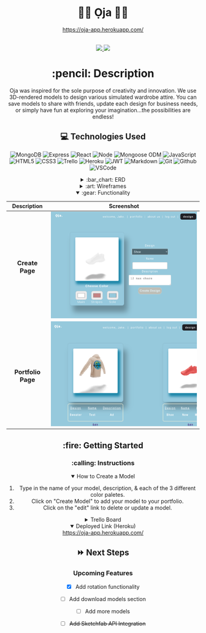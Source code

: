 <div align="center">
<h1>
👟👕 Ọja 👖👡 
</h1>
  
https://oja-app.herokuapp.com/
  
<!--    Joba Aladeselu  -->


  <div id="socialbuttons">
      <br>
      <a href="https://www.github.com/jobaa11/" target="_blank">
        <img
          src="https://img.shields.io/badge/-@jobaa11-junglegreen?style=flat&logo=GitHub&logoColor=black">
      </a>
     <a href="https://www.linkedin.com/in/joba-a-ja11/" target="_blank">
         <img src="https://img.shields.io/badge/-@jobaaja11-blue?style=flat&logo=Linkedin&logoColor=black">
      </a> 
  
  
  <h1>:pencil: Description</h1>

Oja was inspired for the sole purpose of creativity and innovation. We use 3D-rendered models to design various simulated wardrobe attire. You can save models to share with friends, update each design for business needs, or simply have fun at exploring your imagination...the possibilities are endless!


## :computer: Technologies Used

![MongoDB](https://img.shields.io/badge/-MongoDB-333?style=flat&logo=mongodb)
![Express](https://img.shields.io/badge/-Express-333?style=flat&logo=express)
![React](https://img.shields.io/badge/-React-05122A?style=flat&logo=react)
![Node](https://img.shields.io/badge/-Node.js-333?style=flat&logo=node.js)
![Mongoose ODM](https://img.shields.io/badge/-Mongoose_ODM-333?style=flat&logo=mongodb)
![JavaScript](https://img.shields.io/badge/-JavaScript-333?style=flat&logo=javascript)
![HTML5](https://img.shields.io/badge/-HTML5-333?style=flat&logo=html5)
![CSS3](https://img.shields.io/badge/-CSS-333?style=flat&logo=css3)
![Trello](https://img.shields.io/badge/-Trello-333?style=flat&logo=trello)
![Heroku](https://img.shields.io/badge/-Heroku-333?style=flat&logo=heroku)
![JWT](https://img.shields.io/badge/-JSON_Web_Tokens-05122A?style=flat&logo=jsonwebtokens)
![Markdown](https://img.shields.io/badge/-Markdown-333?style=flat&logo=markdown)
![Git](https://img.shields.io/badge/-Git-333?style=flat&logo=git)
![Github](https://img.shields.io/badge/-GitHub-333?style=flat&logo=github)
![VSCode](https://img.shields.io/badge/-VS_Code-333?style=flat&logo=visualstudio)
     
 <details>
  <summary>:bar_chart: ERD</summary>

  | Description | Screenshot | 
  |:------------:|-----------| 
  | <h3>ERD</h3> | <img src="https://github.com/jobaa11/product-design-app/blob/main/public/P4_ERD.jpeg" width="700" /> |

</details>

<details>
  <summary>:art: Wireframes</summary>

  |    Description    | Screenshot | 
  |:-----------------:|-------------| 
  | <h3>Home Page</h3>| <img src="https://github.com/jobaa11/product-design-app/blob/main/public/Index.jpeg" width="700"/> || <h3 align="center">Portfolio Page</h3> | <img src="https://github.com/jobaa11/product-design-app/blob/main/public/Portfolio.jpeg" width="700" /> |
</details>

<details open>
  <summary>:gear: Functionality</summary>

  |   Description | Screenshot | 
  |:-------------:| -----------|
  | <h3>Create Page</h3> | <img src="https://github.com/jobaa11/product-design-app/blob/main/public/Create.png" width="700" /> |
  | <h3 align="center">Portfolio Page</h3> | <img src="https://github.com/jobaa11/product-design-app/blob/main/public/Portfolio.png" width="700" /> |
</details>
    
<h2>:fire: Getting Started</h2>

<h3>:calling: Instructions</h3>
<details open>
  <summary>How to Create a Model</summary>
  <ol>
    <li>
      Type in the name of your model, description, & each of the 3 different color paletes.
    </li>
    <li>
      Click on "Create Model" to add your model to your portfolio.
    </li>
    <li>Click on the "edit" link to delete or update a model.</li>
  </ol>
</details>



<details>
  <h3>:link: Links</h3>
  <summary>Trello Board</summary>
  <a href="https://trello.com/b/96ikdQ4Y/sei-capstone-project"
    >https://trello.com/b/96ikdQ4Y/sei-capstone-project</a
  >
</details>

<details open>
  <summary>Deployed Link (Heroku)</summary>
  <a href="https://oja-app.herokuapp.com/"
    >https://oja-app.herokuapp.com/</a
  >
</details>
    
## :fast_forward: Next Steps

### Upcoming Features

- [x] Add rotation functionality

- [ ] Add download models section

- [ ] Add more models

- [ ] ~~Add Sketchfab API Integration~~
